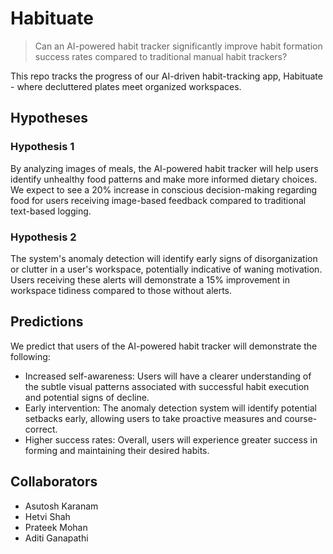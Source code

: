 # Habituate
> Can an AI-powered habit tracker significantly improve habit formation success rates compared to traditional manual habit trackers?

This repo tracks the progress of our AI-driven habit-tracking app, Habituate -  where decluttered plates meet organized workspaces. 

## Hypotheses
### Hypothesis 1
By analyzing images of meals, the AI-powered habit tracker will help users identify unhealthy food patterns and make more informed dietary choices. We expect to see a 20% increase in conscious decision-making regarding food for users receiving image-based feedback compared to traditional text-based logging.
### Hypothesis 2
The system's anomaly detection will identify early signs of disorganization or clutter in a user's workspace, potentially indicative of waning motivation. Users receiving these alerts will demonstrate a 15% improvement in workspace tidiness compared to those without alerts.

## Predictions
We predict that users of the AI-powered habit tracker will demonstrate the following:
- Increased self-awareness: Users will have a clearer understanding of the subtle visual patterns associated with successful habit execution and potential signs of decline.
- Early intervention: The anomaly detection system will identify potential setbacks early, allowing users to take proactive measures and course-correct.
- Higher success rates: Overall, users will experience greater success in forming and maintaining their desired habits.

## Collaborators
- Asutosh Karanam
- Hetvi Shah
- Prateek Mohan
- Aditi Ganapathi
